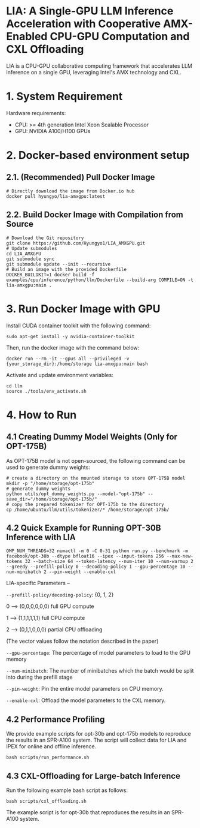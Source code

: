 # LIA: A Single-GPU LLM Inference Acceleration with Cooperative AMX-Enabled CPU-GPU Computation and CXL Offloading

LIA is a CPU-GPU collaborative computing framework that accelerates LLM inference on a single GPU, leveraging Intel's AMX technology and CXL.
# 1. System Requirement
Hardware requirements:
- CPU: >= 4th generation Intel Xeon Scalable Processor
- GPU: NVIDIA A100/H100 GPUs

# 2. Docker-based environment setup

## 2.1. (Recommended) Pull Docker Image

```
# Directly download the image from Docker.io hub
docker pull hyungyo/lia-amxgpu:latest
```

## 2.2. Build Docker Image with Compilation from Source

```
# Download the Git repository
git clone https://github.com/Hyungyo1/LIA_AMXGPU.git
# Update submodules
cd LIA_AMXGPU
git submodule sync
git submodule update --init --recursive
# Build an image with the provided Dockerfile
DOCKER_BUILDKIT=1 docker build -f examples/cpu/inference/python/llm/Dockerfile --build-arg COMPILE=ON -t lia-amxgpu:main .
```


# 3. Run Docker Image with GPU
Install CUDA container toolkit with the following command:
```
sudo apt-get install -y nvidia-container-toolkit
```
Then, run the docker image with the command below:
```
docker run --rm -it --gpus all --privileged -v {your_storage_dir}:/home/storage lia-amxgpu:main bash
```
Activate and update environment variables:
```
cd llm
source ./tools/env_activate.sh
```
# 4. How to Run
## 4.1 Creating Dummy Model Weights (Only for OPT-175B)
As OPT-175B model is not open-sourced, the following command can be used to generate dummy weights:
```
# create a directory on the mounted storage to store OPT-175B model
mkdir -p "/home/storage/opt-175b"
# generate dummy weights
python utils/opt_dummy_weights.py --model-"opt-175b" --save_dir="/home/storage/opt-175b/"
# copy the prepared tokenizer for OPT-175b to the directory
cp /home/ubuntu/llm/utils/tokenizer/* /home/storage/opt-175b/
```
## 4.2 Quick Example for Running OPT-30B Inference with LIA
```
OMP_NUM_THREADS=32 numactl -m 0 -C 0-31 python run.py --benchmark -m facebook/opt-30b --dtype bfloat16 --ipex --input-tokens 256 --max-new-tokens 32 --batch-size 64 --token-latency --num-iter 10 --num-warmup 2 --greedy --prefill-policy 0 --decoding-policy 1 --gpu-percentage 10 --num-minibatch 2 --pin-weight --enable-cxl
```
LIA-specific Parameters –

`--prefill-policy/decoding-policy`: {0, 1, 2}

0 –> (0,0,0,0,0,0) full GPU compute 

1 –> (1,1,1,1,1,1) full CPU compute 

2 –> (0,1,1,0,0,0) partial CPU offloading

(The vector values follow the notation described in the paper)

`--gpu-percentage`: The percentage of model parameters to load to the GPU memory

`--num-minibatch`: The number of minibatches which the batch would be split into during the prefill stage

`--pin-weight`: Pin the entire model parameters on CPU memory.

`--enable-cxl`: Offload the model parameters to the CXL memory.

## 4.2 Performance Profiling
We provide example scripts for opt-30b and opt-175b models to reproduce the results in an SPR-A100 system.
The script will collect data for LIA and IPEX for online and offline inference.
```
bash scripts/run_performance.sh
```

## 4.3 CXL-Offloading for Large-batch Inference
Run the following example bash script as follows:
```
bash scripts/cxl_offloading.sh
```
The example script is for opt-30b that reproduces the results in an SPR-A100 system.
